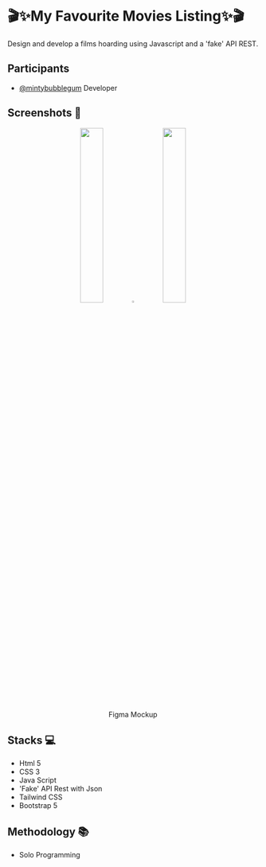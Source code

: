 # 🎬✨My Favourite Movies Listing✨🎬
Design and develop a films hoarding using Javascript and a 'fake' API REST.

## Participants

- [@mintybubblegum](https://github.com/mintybubblegum) Developer

## Screenshots 📸

<div align="center" style=margin-right: "30px">
<img src="myFavouriteMoviesListing/img/favouriteMoviesListing.png" width="30%"><img src="/public/img/shim.png" width="3%"><img src="myFavouriteMoviesListing/img/favouriteMoviesListing1.png" width="30%">
<br>Figma Mockup</div>

## Stacks 💻

- Html 5
- CSS 3
- Java Script
- 'Fake' API Rest with Json
- Tailwind CSS
- Bootstrap 5

## Methodology 📚

- Solo Programming

